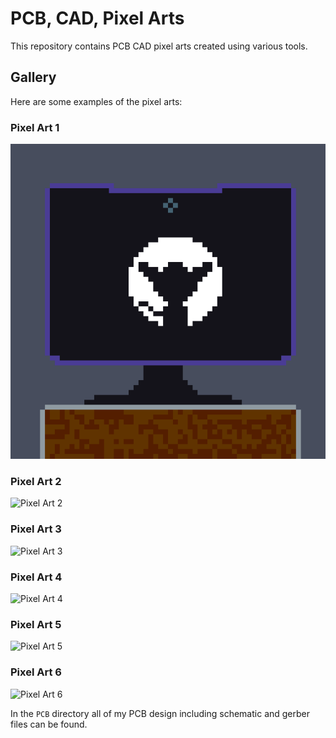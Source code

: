 # PCB, CAD, Pixel Arts

This repository contains PCB CAD pixel arts created using various tools.

## Gallery

Here are some examples of the pixel arts:

### Pixel Art 1
![Pixel Art 1](/Pixel_art/dotpict_20240805_140138.png)

### Pixel Art 2
![Pixel Art 2](/Pixel_art/dotpict_20240806_210522.png)

### Pixel Art 3
![Pixel Art 3](/Pixel_art/dotpict_20240809_060941~2.png)

### Pixel Art 4
![Pixel Art 4](/Pixel_art/dotpict_20240812_205046.png)

### Pixel Art 5
![Pixel Art 5](/Pixel_art/dotpict_20240814_121120.png)

### Pixel Art 6
![Pixel Art 6](/Pixel_art/dotpict_20240819_121410~2.png)

In the `PCB` directory all of my PCB design including schematic and gerber files can be found.
